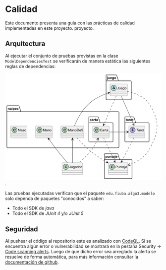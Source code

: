 # Calidad

Este documento presenta una guía con las prácticas de calidad implementadas en este proyecto. proyecto.

## Arquitectura

Al ejecutar el conjunto de pruebas provistas en la clase `ModelDependenciesTest` se verificarán de manera estática las siguientes reglas de dependencias:

![paquete_modelo dependencias](../diagrams/packages/paquete_modelo_dependencias.png).

Las pruebas ejecutadas verifican que el paquete `edu.fiuba.algo3.modelo` solo dependa de paquetes "conocidos" a saber:

- Todo el SDK de *java*
- Todo el SDK de *JUnit 4* y/o *JUnit 5*

## Seguridad

Al pushear el código al repositorio este es analizado con [CodeQL](https://codeql.github.com/docs/). Si se encuentra algún error o vulnerabilidad se mostrará en la pestaña Security -> [Code scanning alerts](https://github.com/fiuba/algo3_proyecto_base_tp2/security/code-scanning). Luego de que dicho error sea arreglado la alerta se resuelve de forma automática, para más información consultar la [documentación de github](https://docs.github.com/en/code-security/secure-coding/automatically-scanning-your-code-for-vulnerabilities-and-errors).

